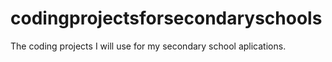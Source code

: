 # codingprojectsforsecondaryschools
 The coding projects I will use for my secondary school aplications.
